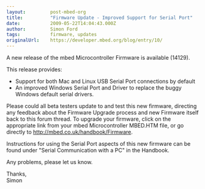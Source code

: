 ```yaml
---
layout:         post-mbed-org
title:          "Firmware Update - Improved Support for Serial Port"
date:           2009-05-22T14:04:43.000Z
author:         Simon Ford
tags:           firmware, updates
originalUrl:    https://developer.mbed.org/blog/entry/10/
---
```


<p></p>
<p>A new release of the mbed Microcontroller Firmware is available (14129).&#xA0;</p>
<p>This release provides:&#xA0;</p>
<p></p>
<ul>
  <li>Support for both Mac and Linux USB Serial Port connections by default&#xA0;</li>
  <li>An improved Windows Serial Port and Driver to replace the buggy Windows
    default serial drivers.&#xA0;</li>
</ul>
<p></p>
<p>Please could all beta testers update to and test this new firmware, directing
  any feedback about the Firmware Upgrade process and new Firmware itself
  back to this forum thread. To upgrade your firmware, click on the appropriate
  link from your mbed Microcontroller MBED.HTM file, or go directly to
  <a
  href="http://mbed.co.uk/handbook/Firmware">http://mbed.co.uk/handbook/Firmware</a>.&#xA0;</p>
<p>Instructions for using the Serial Port aspects of this new firmware can
  be found under &quot;Serial Communication with a PC&quot; in the Handbook.&#xA0;</p>
<p>Any problems, please let us know.&#xA0;</p>
<p>Thanks,&#xA0;
  <br>Simon</p>
<p></p>
